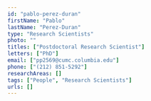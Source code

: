 ```yaml
---
id: "pablo-perez-duran"
firstName: "Pablo"
lastName: "Perez-Duran"
type: "Research Scientists"
photo: ""
titles: ["Postdoctoral Research Scientist"]
letters: ["PhD"]
email: ["pp2569@cumc.columbia.edu"]
phone: ["(212) 851-5292"]
researchAreas: []
tags: ["People", "Research Scientists"]
urls: []
---
```

